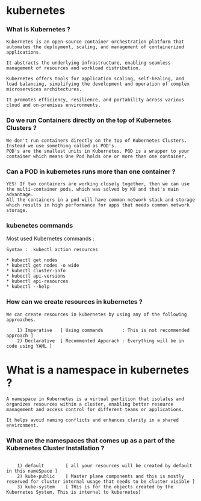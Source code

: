 # kubernetes


### What is Kubernetes ?

```
Kubernetes is an open-source container orchestration platform that automates the deployment, scaling, and management of containerized applications. 

It abstracts the underlying infrastructure, enabling seamless management of resources and workload distribution. 

Kubernetes offers tools for application scaling, self-healing, and load balancing, simplifying the development and operation of complex microservices architectures. 

It promotes efficiency, resilience, and portability across various cloud and on-premises environments.

```

### Do we run Containers directly on the top of Kubernetes Clusters ?

```
We don't run containers directly on the top of Kubernetes Clusters. Instead we use something called as POD's.
POD's are the smallest units in Kubernetes. POD is a wrapper to your container which means One Pod holds one or more than one container.
```

### Can a POD in kubernetes runs more than one container ?

```
YES! If two containers are working closely together, then we can use the multi-container pods, which was solved by K8 and that's main advantage.
All the containers in a pod will have common network stack and storage which results in high performance for apps that needs common network storage.
```



### kubenetes commands 


Most used Kubernetes commands :

```
Syntax :  kubectl action resources 

* kubectl get nodes  
* kubectl get nodes -o wide
* kubectl cluster-info 
* kubectl api-versions
* kubectl api-resources 
* kubectl --help 
```



### How can we create resources in kubernetes ?

```
We can create resources in kubernetes by using any of the following approaches.

    1) Imperative   [ Using commands       : This is not recommended approach ]
    2) Declarative  [ Recommented Apporach : Everything will be in code using YAML ]
```


# What is a namespace in kubernetes ?

```
A namespace in Kubernetes is a virtual partition that isolates and organizes resources within a cluster, enabling better resource management and access control for different teams or applications. 

It helps avoid naming conflicts and enhances clarity in a shared environment.
```


### What are the namespaces that comes up as a part of the Kubernetes Cluster Installation ?

```

    1) default        [ all your resources will be created by default in this nameSpace ]
    2) kube-public    [ Master plane components and this is mostly reserved for cluster internal usage that needs to be cluster visible ]
    3) kube-system    [ THis is for the objects created by the Kubernetes System. This is internal to kubernetes]

```